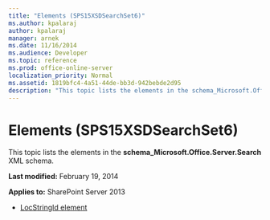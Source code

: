 ```yaml
---
title: "Elements (SPS15XSDSearchSet6)"
ms.author: kpalaraj
author: kpalaraj
manager: arnek
ms.date: 11/16/2014
ms.audience: Developer
ms.topic: reference
ms.prod: office-online-server
localization_priority: Normal
ms.assetid: 1819bfc4-4a51-44de-bb3d-942bebde2d95
description: "This topic lists the elements in the schema_Microsoft.Office.Server.Search XML schema."
---
```


# Elements (SPS15XSDSearchSet6)

This topic lists the elements in the **schema_Microsoft.Office.Server.Search** XML schema. 
  
 **Last modified:** February 19, 2014 
  
 **Applies to:** SharePoint Server 2013
  
- [LocStringId element](locstringid-element-sps15xsdsearchset6.md)
    

